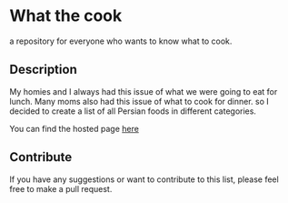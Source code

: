 # What the cook

a repository for everyone who wants to know what to cook.

## Description

My homies and I always had this issue of what we were going to eat for lunch. Many moms also had this issue of what to cook for dinner. so I decided to create a list of all Persian foods in different categories.

You can find the hosted page [here](https://codewithemad.github.io/what-the-cook/)

## Contribute

If you have any suggestions or want to contribute to this list, please feel free to make a pull request.
